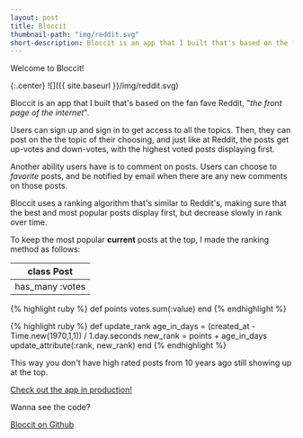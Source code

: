 ```yaml
---
layout: post
title: Bloccit
thumbnail-path: "img/reddit.svg"
short-description: Bloccit is an app that I built that's based on the fan fave Reddit, "the front page of the internet".
---
```

Welcome to Bloccit!

{:.center}
![]({{ site.baseurl }}/img/reddit.svg)

Bloccit is an app that I built that's based on the fan fave Reddit, "*the front page of the internet*".

Users can sign up and sign in to get access to all the topics. Then, they can post on the the topic of their choosing, and just like at Reddit, the posts get up-votes and down-votes, with the highest voted posts displaying first.

Another ability users have is to comment on posts. Users can choose to *favorite* posts, and be notified by email when there are any new comments on those posts.

Bloccit uses a ranking algorithm that's similar to Reddit's, making sure that the best and most popular posts display first, but decrease slowly in rank over time.

To keep the most popular **current** posts at the top, I made the ranking method as follows:

|class Post|
|---|
|has_many :votes|

{% highlight ruby %}
def points
  votes.sum(:value)
end
{% endhighlight %}

{% highlight ruby %}
def update_rank
  age_in_days = (created_at - Time.new(1970,1,1)) / 1.day.seconds
  new_rank = points + age_in_days
  update_attribute(:rank, new_rank)
end
{% endhighlight %}

This way you don't have high rated posts from 10 years ago still showing up at the top.


[Check out the app in production!](https://salty-plains-24479.herokuapp.com/)

Wanna see the code?

[Bloccit on Github](https://github.com/svancott/bloccit)
